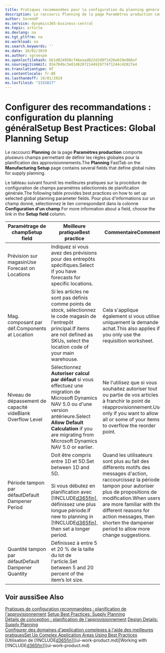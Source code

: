 ```yaml
---
title: Pratiques recommandées pour la configuration du planning général | Microsoft Docs
description: Le raccourci Planning de la page Paramètres production comporte plusieurs champs permettant de définir les règles globales pour la planification des approvisionnements.
author: SorenGP
ms.service: dynamics365-business-central
ms.topic: article
ms.devlang: na
ms.tgt_pltfrm: na
ms.workload: na
ms.search.keywords: ''
ms.date: 10/01/2019
ms.author: sgroespe
ms.openlocfilehash: bb1d824958cf46eaad822d2d0f1d26e829e968af
ms.sourcegitcommit: 02e704bc3e01d62072144919774f1244c42827e4
ms.translationtype: HT
ms.contentlocale: fr-BE
ms.lasthandoff: 10/01/2019
ms.locfileid: "2315817"
---
```

# <a name="setup-best-practices-global-planning-setup"></a><span data-ttu-id="cd8f6-103">Configurer des recommandations : configuration du planning général</span><span class="sxs-lookup"><span data-stu-id="cd8f6-103">Setup Best Practices: Global Planning Setup</span></span>
<span data-ttu-id="cd8f6-104">Le raccourci **Planning** de la page **Paramètres production** comporte plusieurs champs permettant de définir les règles globales pour la planification des approvisionnements.</span><span class="sxs-lookup"><span data-stu-id="cd8f6-104">The **Planning** FastTab on the **Manufacturing Setup** page contains several fields that define global rules for supply planning.</span></span>  

 <span data-ttu-id="cd8f6-105">Le tableau suivant fournit les meilleures pratiques sur la procédure de configuration de champs paramètres sélectionnés de planification générale.</span><span class="sxs-lookup"><span data-stu-id="cd8f6-105">The following table provides best practices on how to set up selected global planning parameter fields.</span></span> <span data-ttu-id="cd8f6-106">Pour plus d'informations sur un champ donné, sélectionnez le lien correspondant dans la colonne **Configuration d'un champ**.</span><span class="sxs-lookup"><span data-stu-id="cd8f6-106">For more information about a field, choose the link in the **Setup field** column.</span></span>  

|<span data-ttu-id="cd8f6-107">Paramétrage de champ</span><span class="sxs-lookup"><span data-stu-id="cd8f6-107">Setup field</span></span>|<span data-ttu-id="cd8f6-108">Meilleure pratique</span><span class="sxs-lookup"><span data-stu-id="cd8f6-108">Best practice</span></span>|<span data-ttu-id="cd8f6-109">Commentaire</span><span class="sxs-lookup"><span data-stu-id="cd8f6-109">Comment</span></span>|  
|-----------------|-------------------|-------------|  
|<span data-ttu-id="cd8f6-110">Prévision sur magasin</span><span class="sxs-lookup"><span data-stu-id="cd8f6-110">Use Forecast on Locations</span></span>|<span data-ttu-id="cd8f6-111">Indiquez si vous avez des prévisions pour des entrepôts spécifiques.</span><span class="sxs-lookup"><span data-stu-id="cd8f6-111">Select if you have forecasts for specific locations.</span></span>||  
|<span data-ttu-id="cd8f6-112">Mag. composant par déf.</span><span class="sxs-lookup"><span data-stu-id="cd8f6-112">Components at Location</span></span>|<span data-ttu-id="cd8f6-113">Si les articles ne sont pas définis comme points de stock, sélectionnez le code magasin de l'entrepôt principal.</span><span class="sxs-lookup"><span data-stu-id="cd8f6-113">If items are not defined as SKUs, select the location code of your main warehouse.</span></span>|<span data-ttu-id="cd8f6-114">Cela s'applique également si vous utilisez uniquement la demande achat.</span><span class="sxs-lookup"><span data-stu-id="cd8f6-114">This also applies if you only use the requisition worksheet.</span></span>|  
|<span data-ttu-id="cd8f6-115">Niveau de dépassement de capacité vide</span><span class="sxs-lookup"><span data-stu-id="cd8f6-115">Blank Overflow Level</span></span>|<span data-ttu-id="cd8f6-116">Sélectionnez **Autoriser calcul par défaut** si vous effectuez une migration de Microsoft Dynamics NAV 5.0 ou d'une version antérieure.</span><span class="sxs-lookup"><span data-stu-id="cd8f6-116">Select **Allow Default Calculation** if you are migrating from Microsoft Dynamics NAV 5.0 or earlier.</span></span>|<span data-ttu-id="cd8f6-117">Ne l'utilisez que si vous souhaitez autoriser tout ou partie de vos articles à franchir le point de réapprovisionnement.</span><span class="sxs-lookup"><span data-stu-id="cd8f6-117">Use only if you want to allow all or some of your items to overflow the reorder point.</span></span>|  
|<span data-ttu-id="cd8f6-118">Période tampon par défaut</span><span class="sxs-lookup"><span data-stu-id="cd8f6-118">Default Dampener Period</span></span>|<span data-ttu-id="cd8f6-119">Doit être compris entre 1D et 5D.</span><span class="sxs-lookup"><span data-stu-id="cd8f6-119">Set between 1D and 5D.</span></span><br /><br /> <span data-ttu-id="cd8f6-120">Si vous débutez en planification avec [!INCLUDE[d365fin](includes/d365fin_md.md)], définissez une plus longue période.</span><span class="sxs-lookup"><span data-stu-id="cd8f6-120">If new to planning in [!INCLUDE[d365fin](includes/d365fin_md.md)], then set a longer period.</span></span>|<span data-ttu-id="cd8f6-121">Quand les utilisateurs sont plus au fait des différents motifs des messages d'action, raccourcissez la période tampon pour autoriser plus de propositions de modification.</span><span class="sxs-lookup"><span data-stu-id="cd8f6-121">When users are more familiar with the different reasons for action messages, then shorten the dampener period to allow more change suggestions.</span></span>|  
|<span data-ttu-id="cd8f6-122">Quantité tampon par défaut</span><span class="sxs-lookup"><span data-stu-id="cd8f6-122">Default Dampener Quantity</span></span>|<span data-ttu-id="cd8f6-123">Définissez à entre 5 et 20 % de la taille du lot de l'article.</span><span class="sxs-lookup"><span data-stu-id="cd8f6-123">Set between 5 and 20 percent of the item’s lot size.</span></span>||  

## <a name="see-also"></a><span data-ttu-id="cd8f6-124">Voir aussi</span><span class="sxs-lookup"><span data-stu-id="cd8f6-124">See Also</span></span>  
 <span data-ttu-id="cd8f6-125">[Pratiques de configuration recommandées : planification de l'approvisionnement](setup-best-practices-supply-planning.md) </span><span class="sxs-lookup"><span data-stu-id="cd8f6-125">[Setup Best Practices: Supply Planning](setup-best-practices-supply-planning.md) </span></span>  
 <span data-ttu-id="cd8f6-126">[Détails de conception : planification de l'approvisionnement](design-details-supply-planning.md) </span><span class="sxs-lookup"><span data-stu-id="cd8f6-126">[Design Details: Supply Planning](design-details-supply-planning.md) </span></span>  
 [<span data-ttu-id="cd8f6-127">Configurer des domaines d'application complexes à l'aide des meilleures pratiques</span><span class="sxs-lookup"><span data-stu-id="cd8f6-127">Set Up Complex Application Areas Using Best Practices</span></span>](set-up-complex-application-areas-using-best-practices.md)  
 <span data-ttu-id="cd8f6-128">[Utilisation de [!INCLUDE[d365fin](includes/d365fin_md.md)]](ui-work-product.md)</span><span class="sxs-lookup"><span data-stu-id="cd8f6-128">[Working with [!INCLUDE[d365fin](includes/d365fin_md.md)]](ui-work-product.md)</span></span>
